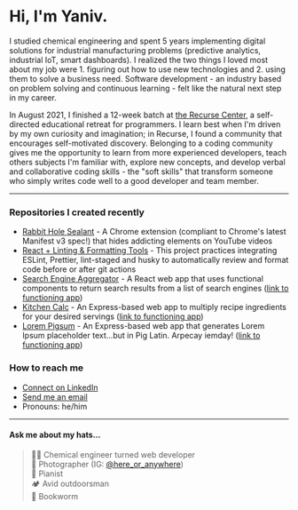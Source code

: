 # Hi, I'm Yaniv.

I studied chemical engineering and spent 5 years implementing digital solutions for industrial manufacturing problems (predictive analytics, industrial IoT, smart dashboards). I realized the two things I loved most about my job were 1. figuring out how to use new technologies and 2. using them to solve a business need. Software development - an industry based on problem solving and continuous learning - felt like the natural next step in my career.

In August 2021, I finished a 12-week batch at [the Recurse Center](https://www.recurse.com/), a self-directed educational retreat for programmers. I learn best when I'm driven by my own curiosity and imagination; in Recurse, I found a community that encourages self-motivated discovery. Belonging to a coding community gives me the opportunity to learn from more experienced developers, teach others subjects I'm familiar with, explore new concepts, and develop verbal and collaborative coding skills - the "soft skills" that transform someone who simply writes code well to a good developer and team member.

---

### Repositories I created recently
- [Rabbit Hole Sealant](https://github.com/ezeYaniv/rabbit-hole-sealant) - A Chrome extension (compliant to Chrome's latest Manifest v3 spec!) that hides addicting elements on YouTube videos
- [React + Linting & Formatting Tools](https://github.com/ezeYaniv/linting-format-automation-example) - This project practices integrating ESLint, Prettier, lint-staged and husky to automatically review and format code before or after git actions
- [Search Engine Aggregator](https://github.com/ezeYaniv/react-search-aggregator) - A React web app that uses functional components to return search results from a list of search engines ([link to functioning app](https://vercel.com/ezeyaniv/react-search-aggregator))
- [Kitchen Calc](https://github.com/ezeYaniv/kitchen-calc) - An Express-based web app to multiply recipe ingredients for your desired servings ([link to functioning app](https://kitchen-calc.herokuapp.com/))
- [Lorem Pigsum](https://github.com/ezeYaniv/lorem-pigsum) - An Express-based web app that generates Lorem Ipsum placeholder text...but in Pig Latin. Arpecay iemday! ([link to functioning app](https://lorem-pigsum.herokuapp.com/))

### How to reach me
- [Connect on LinkedIn](https://www.linkedin.com/in/yaniv-brener)
- [Send me an email](mailto:brener.yaniv@gmail.com)
- Pronouns: he/him

---

#### Ask me about my hats...
>👨‍🔬 Chemical engineer turned web developer   
>📸 Photographer (IG: [@here_or_anywhere](https://www.instagram.com/here_or_anywhere/))  
>🎹 Pianist  
>🏕️ Avid outdoorsman  
>🐛 Bookworm
<!-- plant dad -->
